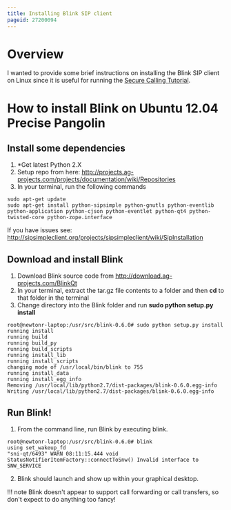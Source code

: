 ```yaml
---
title: Installing Blink SIP client
pageid: 27200094
---
```


Overview
========

I wanted to provide some brief instructions on installing the Blink SIP client on Linux since it is useful for running the [Secure Calling Tutorial](/Deployment/Secure-Calling/Secure-Calling-Tutorial).

How to install Blink on Ubuntu 12.04 Precise Pangolin
=====================================================

Install some dependencies
-------------------------

1. \*Get latest Python 2.X
2. Setup repo from here: <http://projects.ag-projects.com/projects/documentation/wiki/Repositories>
3. In your terminal, run the following commands

```
sudo apt-get update
sudo apt-get install python-sipsimple python-gnutls python-eventlib python-application python-cjson python-eventlet python-qt4 python-twisted-core python-zope.interface

```
If you have issues see: <http://sipsimpleclient.org/projects/sipsimpleclient/wiki/SipInstallation>

Download and install Blink
--------------------------

1. Download Blink source code from <http://download.ag-projects.com/BlinkQt>
2. In your terminal, extract the tar.gz file contents to a folder and then **cd** to that folder in the terminal
3. Change directory into the Blink folder and run **sudo python setup.py install**

```
root@newtonr-laptop:/usr/src/blink-0.6.0# sudo python setup.py install
running install
running build
running build_py
running build_scripts
running install_lib
running install_scripts
changing mode of /usr/local/bin/blink to 755
running install_data
running install_egg_info
Removing /usr/local/lib/python2.7/dist-packages/blink-0.6.0.egg-info
Writing /usr/local/lib/python2.7/dist-packages/blink-0.6.0.egg-info

```
Run Blink!
----------

1. From the command line, run Blink by executing blink.  

```
root@newtonr-laptop:/usr/src/blink-0.6.0# blink
using set_wakeup_fd
"sni-qt/6493" WARN 08:11:15.444 void StatusNotifierItemFactory::connectToSnw() Invalid interface to SNW_SERVICE 

```
2. Blink should launch and show up within your graphical desktop.






!!! note 
    Blink doesn't appear to support call forwarding or call transfers, so don't expect to do anything too fancy!

      
[//]: # (end-note)



